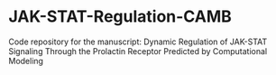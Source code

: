 # JAK-STAT-Regulation-CAMB
Code repository for the manuscript: Dynamic Regulation of JAK-STAT Signaling Through the Prolactin Receptor Predicted by Computational Modeling
